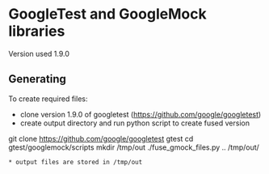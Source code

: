 # GoogleTest and GoogleMock libraries

Version used 1.9.0

## Generating

To create required files:

* clone version 1.9.0 of googletest (https://github.com/google/googletest)
* create output directory and run python script to create fused version

git clone https://github.com/google/googletest gtest
cd gtest/googlemock/scripts
mkdir /tmp/out
./fuse_gmock_files.py .. /tmp/out/
```
* output files are stored in /tmp/out

